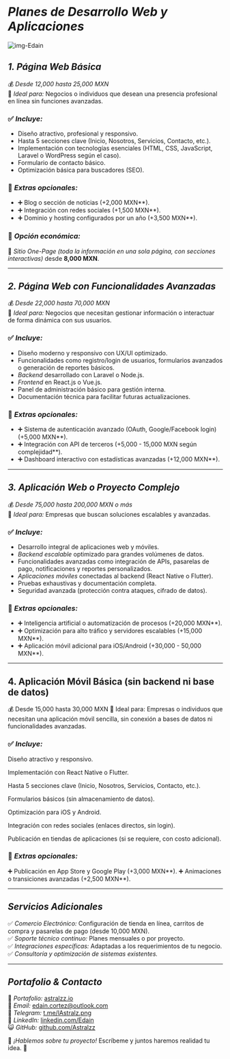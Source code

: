 # *Planes de Desarrollo Web y Aplicaciones*

![img-Edain](https://avatars.githubusercontent.com/u/101297627?v=4)

## *1. Página Web Básica*

💰 *Desde 12,000 hasta 25,000 MXN*  
📌 *Ideal para:* Negocios o individuos que desean una presencia profesional en línea sin funciones avanzadas.  

### ✅ *Incluye:*

- Diseño atractivo, profesional y responsivo.  
- Hasta 5 secciones clave (Inicio, Nosotros, Servicios, Contacto, etc.).  
- Implementación con tecnologías esenciales (HTML, CSS, JavaScript, Laravel o WordPress según el caso).  
- Formulario de contacto básico.  
- Optimización básica para buscadores (SEO).  

### 📌 *Extras opcionales:*

- ➕ Blog o sección de noticias (+2,000 MXN**).  
- ➕ Integración con redes sociales (+1,500 MXN**).  
- ➕ Dominio y hosting configurados por un año (+3,500 MXN**).  

### 📌 *Opción económica:*

🔹 *Sitio One-Page (toda la información en una sola página, con secciones interactivas)* desde **8,000 MXN**.  

---

## *2. Página Web con Funcionalidades Avanzadas*

💰 *Desde 22,000 hasta 70,000 MXN*  
📌 *Ideal para:* Negocios que necesitan gestionar información o interactuar de forma dinámica con sus usuarios.  

### ✅ *Incluye:*

- Diseño moderno y responsivo con UX/UI optimizado.  
- Funcionalidades como registro/login de usuarios, formularios avanzados o generación de reportes básicos.  
- *Backend* desarrollado con Laravel o Node.js.  
- *Frontend* en React.js o Vue.js.  
- Panel de administración básico para gestión interna.  
- Documentación técnica para facilitar futuras actualizaciones.  

### 📌 *Extras opcionales:*

- ➕ Sistema de autenticación avanzado (OAuth, Google/Facebook login) (+5,000 MXN**).  
- ➕ Integración con API de terceros (+5,000 - 15,000 MXN según complejidad**).  
- ➕ Dashboard interactivo con estadísticas avanzadas (+12,000 MXN**).  

---

## *3. Aplicación Web o Proyecto Complejo*

💰 *Desde 75,000 hasta 200,000 MXN o más*  
📌 *Ideal para:* Empresas que buscan soluciones escalables y avanzadas.  

### ✅ *Incluye:*

- Desarrollo integral de aplicaciones web y móviles.  
- *Backend escalable* optimizado para grandes volúmenes de datos.  
- Funcionalidades avanzadas como integración de APIs, pasarelas de pago, notificaciones y reportes personalizados.  
- *Aplicaciones móviles* conectadas al backend (React Native o Flutter).  
- Pruebas exhaustivas y documentación completa.  
- Seguridad avanzada (protección contra ataques, cifrado de datos).  

### 📌 *Extras opcionales:*

- ➕ Inteligencia artificial o automatización de procesos (+20,000 MXN**).  
- ➕ Optimización para alto tráfico y servidores escalables (+15,000 MXN**).  
- ➕ Aplicación móvil adicional para iOS/Android (+30,000 - 50,000 MXN**).  

---

## 4. Aplicación Móvil Básica (sin backend ni base de datos)

💰 Desde 15,000 hasta 30,000 MXN
📌 Ideal para: Empresas o individuos que necesitan una aplicación móvil sencilla, sin conexión a bases de datos ni funcionalidades avanzadas.

### ✅ *Incluye:*

Diseño atractivo y responsivo.

Implementación con React Native o Flutter.

Hasta 5 secciones clave (Inicio, Nosotros, Servicios, Contacto, etc.).

Formularios básicos (sin almacenamiento de datos).

Optimización para iOS y Android.

Integración con redes sociales (enlaces directos, sin login).

Publicación en tiendas de aplicaciones (si se requiere, con costo adicional).

### 📌 *Extras opcionales:*

➕ Publicación en App Store y Google Play (+3,000 MXN**).
➕ Animaciones o transiciones avanzadas (+2,500 MXN**).

---

## *Servicios Adicionales*

✅ *Comercio Electrónico:* Configuración de tienda en línea, carritos de compra y pasarelas de pago (desde 10,000 MXN).  
✅ *Soporte técnico continuo:* Planes mensuales o por proyecto.  
✅ *Integraciones específicas:* Adaptadas a los requerimientos de tu negocio.  
✅ *Consultoría y optimización de sistemas existentes.*  

---

## *Portafolio & Contacto*

📌 *Portafolio:* [astralzz.io](https://astralzz.github.io/)  
📩 *Email:* [edain.cortez@outlook.com](mailto:edain.cortez@outlook.com)  
📱 *Telegram:* [t.me/lAstralz.png](https://t.me/lAstralz)  
🔗 *LinkedIn:* [linkedin.com/Edain](https://linkedin.com/in/edain-jesus-cortez-ceron-23b26b155)  
😺 *GitHub:* [github.com/Astralzz](https://github.com/Astralzz)  

💬 *¡Hablemos sobre tu proyecto!* Escríbeme y juntos haremos realidad tu idea. 🚀
